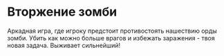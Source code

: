 # Вторжение зомби
Аркадная игра, где игроку предстоит противостоять нашествию орды зомби. Убить как можно больше врагов и избежать заражения - твоя новая задача. Выживает сильнейший!
